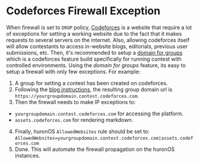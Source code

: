 # Codeforces Firewall Exception

When firewall is set to `DROP` policy, [Codeforces](https://codeforces.com) is a website that require a lot of exceptions for setting a working website due to the fact that it makes requests to several servers on the internet. Also, allowing codeforces itself will allow contestants to access in-website blogs, editorials, previous user submissions, etc.
Then, it's recommended to setup a [domain for groups](https://codeforces.com/blog/entry/51787) which is a codeforces feature build specifically for running contest with controlled environments.
Using the _domain for groups_ feature, its easy to setup a firewall with only few exceptions. For example:

1. A group for setting a contest has been created on codeforces.
2. Following the [blog instructions](https://codeforces.com/blog/entry/51787), the resulting group domain url is `https://yourgroupdomain.contest.codeforces.com`.
3. Then the firewall needs to make IP exceptions to:

- `yourgroupdomain.contest.codeforces.com` for accessing the platform.
- `assets.codeforces.com` for rendering markdown.

4. Finally, huronOS `AllowedWebsites` rule should be set to:
   `AllowedWebsites=yourgroupdomain.contest.codeforces.com|assets.codeforces.com`
5. Done. This will automate the firewall propagation on the huronOS instances.
